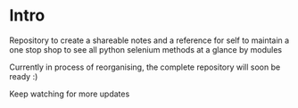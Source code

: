 # Intro
Repository to create a shareable notes and a reference for self to maintain a one stop shop to see all python selenium methods at a glance by modules

Currently in process of reorganising,  the complete repository will soon be ready :)

Keep watching for more updates
